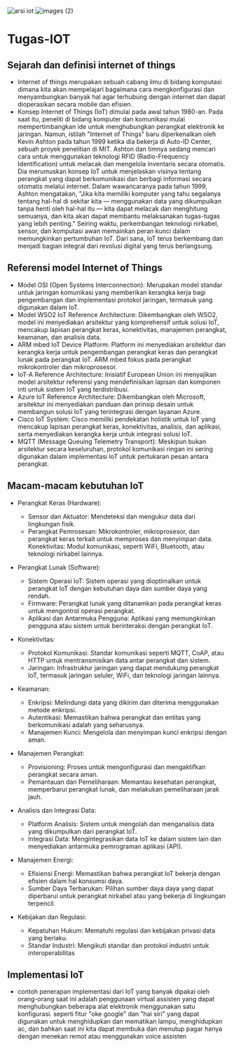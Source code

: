 ![arsi iot](https://github.com/MFaisal8904/Tugas-IOT-Pertemuan-1/assets/119216584/330365fb-5ba7-49ab-abfd-d282e03410f1)
![images (2)](https://github.com/MFaisal8904/Tugas-IOT-Pertemuan-1/assets/119216584/07f40075-9746-4453-95bb-ff83f67f23d0)
# Tugas-IOT

## Sejarah dan definisi internet of things
* Internet of things merupakan sebuah cabang ilmu di bidang komputasi dimana kita akan mempelajari bagaimana cara mengkonfigurasi dan menyambungkan banyak hal agar terhubung dengan internet dan dapat dioperasikan secara mobile dan efisien.
* Konsep Internet of Things (IoT) dimulai pada awal tahun 1980-an. Pada saat itu, peneliti di bidang komputer dan komunikasi mulai mempertimbangkan ide untuk menghubungkan perangkat elektronik ke jaringan. Namun, istilah "Internet of Things" baru diperkenalkan oleh Kevin Ashton pada tahun 1999 ketika dia bekerja di Auto-ID Center, sebuah proyek penelitian di MIT.
Ashton dan timnya sedang mencari cara untuk menggunakan teknologi RFID (Radio-Frequency Identification) untuk melacak dan mengelola inventaris secara otomatis. Dia merumuskan konsep IoT untuk menjelaskan visinya tentang perangkat yang dapat berkomunikasi dan berbagi informasi secara otomatis melalui internet. Dalam wawancaranya pada tahun 1999, Ashton mengatakan, "Jika kita memiliki komputer yang tahu segalanya tentang hal-hal di sekitar kita — menggunakan data yang dikumpulkan tanpa henti oleh hal-hal itu — kita dapat melacak dan menghitung semuanya, dan kita akan dapat membantu melaksanakan tugas-tugas yang lebih penting."
Seiring waktu, perkembangan teknologi nirkabel, sensor, dan komputasi awan memainkan peran kunci dalam memungkinkan pertumbuhan IoT. Dari sana, IoT terus berkembang dan menjadi bagian integral dari revolusi digital yang terus berlangsung.

## Referensi model Internet of Things
* Model OSI (Open Systems Interconnection): Merupakan model standar untuk jaringan komunikasi yang memberikan kerangka kerja bagi pengembangan dan implementasi protokol jaringan, termasuk yang digunakan dalam IoT.
* Model WSO2 IoT Reference Architecture: Dikembangkan oleh WSO2, model ini menyediakan arsitektur yang komprehensif untuk solusi IoT, mencakup lapisan perangkat keras, konektivitas, manajemen perangkat, keamanan, dan analisis data.
* ARM mbed IoT Device Platform: Platform ini menyediakan arsitektur dan kerangka kerja untuk pengembangan perangkat keras dan perangkat lunak pada perangkat IoT. ARM mbed fokus pada perangkat mikrokontroler dan mikroprosesor.
* IoT-A Reference Architecture: Inisiatif European Union ini menyajikan model arsitektur referensi yang mendefinisikan lapisan dan komponen inti untuk sistem IoT yang terdistribusi.
* Azure IoT Reference Architecture: Dikembangkan oleh Microsoft, arsitektur ini menyediakan panduan dan prinsip desain untuk membangun solusi IoT yang terintegrasi dengan layanan Azure.
* Cisco IoT System: Cisco memiliki pendekatan holistik untuk IoT yang mencakup lapisan perangkat keras, konektivitas, analisis, dan aplikasi, serta menyediakan kerangka kerja untuk integrasi solusi IoT.
* MQTT (Message Queuing Telemetry Transport): Meskipun bukan arsitektur secara keseluruhan, protokol komunikasi ringan ini sering digunakan dalam implementasi IoT untuk pertukaran pesan antara perangkat.

## Macam-macam kebutuhan IoT
* Perangkat Keras (Hardware):
  - Sensor dan Aktuator: Mendeteksi dan mengukur data dari lingkungan fisik.
  - Perangkat Pemrosesan: Mikrokontroler, mikroprosesor, dan perangkat keras terkait untuk memproses dan menyimpan data.
Konektivitas: Modul komunikasi, seperti WiFi, Bluetooth, atau teknologi nirkabel lainnya.

* Perangkat Lunak (Software):
  - Sistem Operasi IoT: Sistem operasi yang dioptimalkan untuk perangkat IoT dengan kebutuhan daya dan sumber daya yang rendah.
  - Firmware: Perangkat lunak yang ditanamkan pada perangkat keras untuk mengontrol operasi perangkat.
  - Aplikasi dan Antarmuka Pengguna: Aplikasi yang memungkinkan pengguna atau sistem untuk berinteraksi dengan perangkat IoT.
  
* Konektivitas:
  - Protokol Komunikasi: Standar komunikasi seperti MQTT, CoAP, atau HTTP untuk mentransmisikan data antar perangkat dan sistem.
  - Jaringan: Infrastruktur jaringan yang dapat mendukung perangkat IoT, termasuk jaringan seluler, WiFi, dan teknologi jaringan lainnya.
  
* Keamanan:
  - Enkripsi: Melindungi data yang dikirim dan diterima menggunakan metode enkripsi.
  - Autentikasi: Memastikan bahwa perangkat dan entitas yang berkomunikasi adalah yang seharusnya.
  - Manajemen Kunci: Mengelola dan menyimpan kunci enkripsi dengan aman.
  
* Manajemen Perangkat:
  - Provisioning: Proses untuk mengonfigurasi dan mengaktifkan perangkat secara aman.
  - Pemantauan dan Pemeliharaan: Memantau kesehatan perangkat, memperbarui perangkat lunak, dan melakukan pemeliharaan jarak jauh.
  
* Analisis dan Integrasi Data:
  - Platform Analisis: Sistem untuk mengolah dan menganalisis data yang dikumpulkan dari perangkat IoT.
  - Integrasi Data: Mengintegrasikan data IoT ke dalam sistem lain dan menyediakan antarmuka pemrograman aplikasi (API).
  
* Manajemen Energi:
  - Efisiensi Energi: Memastikan bahwa perangkat IoT bekerja dengan efisien dalam hal konsumsi daya.
  - Sumber Daya Terbarukan: Pilihan sumber daya daya yang dapat diperbarui untuk perangkat nirkabel atau yang bekerja di lingkungan terpencil.
  
* Kebijakan dan Regulasi:
  - Kepatuhan Hukum: Mematuhi regulasi dan kebijakan privasi data yang berlaku.
  - Standar Industri: Mengikuti standar dan protokol industri untuk interoperabilitas

## Implementasi IoT
* contoh penerapan implementasi dari IoT yang banyak dipakai oleh orang-orang saat ini adalah penggunaan virtual assisten yang dapat menghubungkan beberapa alat elektronik menggunakan satu konfigurasi. seperti fitur "oke google" dan "hai siri" yang dapat digunakan untuk menghidupkan dan mematikan lampu, menghidupkan ac, dan bahkan saat ini kita dapat membuka dan menutup pagar hanya dengan menekan remot atau menggunakan voice assisten 
